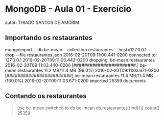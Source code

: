 # MongoDB - Aula 01 - Exercício
autor: THIAGO SANTOS DE AMORIM

## Importando os restaurantes

mongoimport --db be-mean --collection restaurantes --host=127.0.0.1 --drop --file restaurantes.json
2016-02-20T09:11:00.441-0200    connected to: 127.0.0.1
2016-02-20T09:11:00.442-0200    dropping: be-mean.restaurantes
2016-02-20T09:11:03.440-0200    [#######################.] be-mean.restaurantes 11.2 MB/11.4 MB (99.0%)
2016-02-20T09:11:03.671-0200    [########################] be-mean.restaurantes 11.4 MB/11.4 MB (100.0%)
2016-02-20T09:11:03.671-0200    imported 25359 documents


## Contando os restaurantes

> use be-mean
switched to db be-mean
> db.restaurantes.find({}).count()
25359
> 

